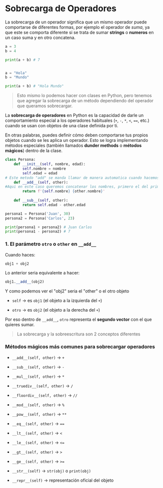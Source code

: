 
# Sobrecarga de Operadores


La sobrecarga de un operador significa que un mismo operador puede comportarse de diferentes formas, por ejemplo el operador de _suma_, ya que este se comporta diferente si se trata de sumar **strings** o **numeros** en un caso suma y en otro concatena.

```python
a = 3
b = 4

print(a + b) # 7
```

```python

a = "Hola"
b = "Mundo"

print(a + b) # "Hola Mundo"
```


>Esto mismo lo podemos hacer con clases en Python, pero tenemos que agregar la sobrecarga de un método dependiendo del operador que queramos sobrecargar.


La **sobrecarga de operadores** en Python es la capacidad de darle un comportamiento especial a los operadores habituales (`+`, `-`, `*`, `<`, `==`, etc.) cuando se usan con objetos de una clase definida por ti.

En otras palabras, puedes definir cómo deben comportarse tus propios objetos cuando se les aplica un operador. Esto se logra implementando métodos especiales (también llamados **dunder methods** o **métodos mágicos**) dentro de la clase.

```python
class Persona:
    def __init__(self, nombre, edad):
        self.nombre = nombre
        self.edad = edad
# Este metodo "add" se manda llamar de manera automatica cuando hacemos una suma
    def __add__(self, other):
#Aqui en este caso queremos concatenar los nombres, primero el del primer objeto y luego el segundo
        return f'{self.nombre} {other.nombre}'
        
	def __sub__(self, other):
        return self.edad - other.edad

```

```python
persona1 = Persona('Juan', 30)
persona2 = Persona('Carlos', 23)

print(persona1 + persona2) # Juan Carlos
print(persona1 - persona2) # 7
```


### 1. El parámetro `otro` o `other` en `__add__`

Cuando haces:

```python
obj1 + obj2
```

Lo anterior seria equivalente a hacer: 

```python
obj1.__add__(obj2)
```

Y como podemos ver el "obj2" seria el "other" o el otro objeto

- `self` → es `obj1` (el objeto a la izquierda del `+`)
    
- `otro` → es `obj2` (el objeto a la derecha del `+`)
    

Por eso dentro de `__add__`, `otro` representa el **segundo vector** con el que quieres sumar.




> La sobrecarga y la sobreescritura son 2 conceptos diferentes

### Métodos mágicos más comunes para sobrecargar operadores

- `__add__(self, other)` → `+`
    
- `__sub__(self, other)` → `-`
    
- `__mul__(self, other)` → `*`
    
- `__truediv__(self, other)` → `/`
    
- `__floordiv__(self, other)` → `//`
    
- `__mod__(self, other)` → `%`
    
- `__pow__(self, other)` → `**`
    
- `__eq__(self, other)` → `==`
    
- `__lt__(self, other)` → `<`
    
- `__le__(self, other)` → `<=`
    
- `__gt__(self, other)` → `>`
    
- `__ge__(self, other)` → `>=`
    
- `__str__(self)` → `str(obj)` o `print(obj)`
    
- `__repr__(self)` → representación oficial del objeto